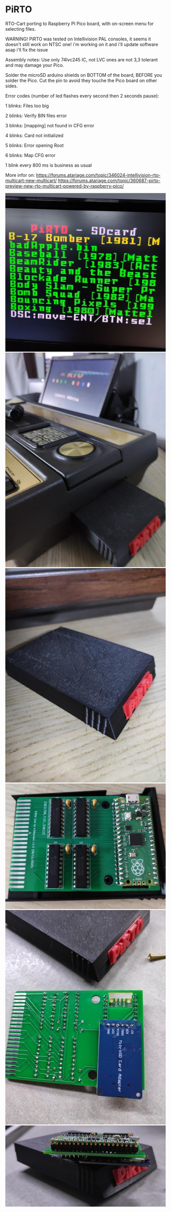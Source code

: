 # PiRTO
RTO-Cart porting to Raspberry PI Pico board, with on-screen menu for selecting files.

WARNING! PiRTO was tested on Intellivision PAL consoles, it seems it doesn't still work on NTSC one! i'm working on it and i'll update software asap i'll fix the issue


Assembly notes:
Use only 74lvc245 IC, not LVC ones are not 3,3 tolerant and may damage your Pico.

Solder the microSD arduino shields on BOTTOM of the board, BEFORE you solder the Pico. Cut the pin to avoid they touche the Pico board on other sides.

Error codes (number of led flashes every second then 2 seconds pause):

1 blinks: Files too big  

2 blinks: Verify BIN files error   

3 blinks: [mapping] not found in CFG error

4 blinks: Card not initialized

5 blinks: Error opening Root

6 blinks: Map CFG error

1 blink every 800 ms is business as usual


More infor on:
https://forums.atariage.com/topic/346024-intellivision-rto-multicart-new-multicart/
https://forums.atariage.com/topic/360687-pirto-preview-new-rto-multicart-powered-by-raspberry-pico/

![ScreenShot](https://raw.githubusercontent.com/aotta/PiRTO/main/pictures/pirto0.jpg)
![ScreenShot](https://raw.githubusercontent.com/aotta/PiRTO/main/pictures/pirto1.jpeg)
![ScreenShot](https://raw.githubusercontent.com/aotta/PiRTO/main/pictures/pirto2.jpeg)
![ScreenShot](https://raw.githubusercontent.com/aotta/PiRTO/main/pictures/pirto3.jpeg)
![ScreenShot](https://raw.githubusercontent.com/aotta/PiRTO/main/pictures/pirto4.jpg)
![ScreenShot](https://raw.githubusercontent.com/aotta/PiRTO/main/pictures/pirto5.jpg)

